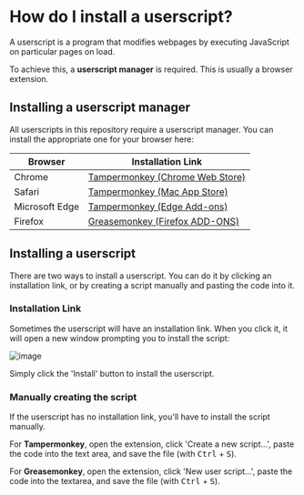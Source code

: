 # How do I install a userscript?

A userscript is a program that modifies webpages by executing JavaScript on particular pages on load.

To achieve this, a **userscript manager** is required. This is usually a browser extension.

## Installing a userscript manager

All userscripts in this repository require a userscript manager. You can install the appropriate one for your browser here:

| Browser  | Installation Link |
| -------- | ----------------- |
| Chrome  | [Tampermonkey (Chrome Web Store)](https://chrome.google.com/webstore/detail/tampermonkey/dhdgffkkebhmkfjojejmpbldmpobfkfo) |
| Safari  | [Tampermonkey (Mac App Store)](https://apps.apple.com/app/apple-store/id1482490089) |
| Microsoft Edge | [Tampermonkey (Edge Add-ons)](https://microsoftedge.microsoft.com/addons/detail/tampermonkey/iikmkjmpaadaobahmlepeloendndfphd) |
| Firefox  | [Greasemonkey (Firefox ADD-ONS)](https://addons.mozilla.org/firefox/addon/greasemonkey/) |

## Installing a userscript

There are two ways to install a userscript. You can do it by clicking an installation link, or by creating a script manually and pasting the code into it.

### Installation Link

Sometimes the userscript will have an installation link. When you click it, it will open a new window prompting you to install the script:

![image](https://user-images.githubusercontent.com/79671525/137834675-9e2856ab-712a-457e-8803-3e86898d0e40.png)

Simply click the 'Install' button to install the userscript.

### Manually creating the script

If the userscript has no installation link, you'll have to install the script manually.

For **Tampermonkey**, open the extension, click 'Create a new script...', paste the code into the text area, and save the file (with <kbd>Ctrl</kbd> + <kbd>S</kbd>).

For **Greasemonkey**, open the extension, click 'New user script...', paste the code into the textarea, and save the file (with <kbd>Ctrl</kbd> + <kbd>S</kbd>).
